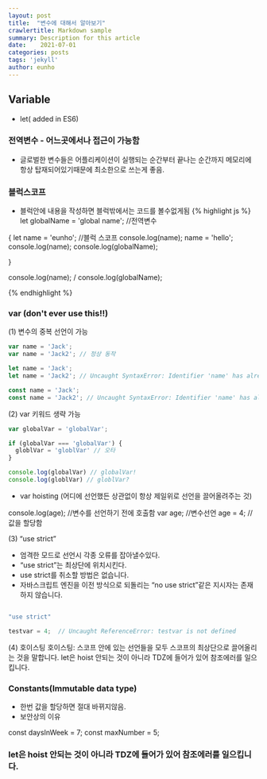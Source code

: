 ```yaml
---
layout: post
title:  "변수에 대해서 알아보기"
crawlertitle: Markdown sample
summary: Description for this article
date:    2021-07-01
categories: posts
tags: 'jekyll'
author: eunho
---
```



## Variable 
- let( added in ES6)


### 전역변수 - 어느곳에서나 접근이 가능함 
- 글로벌한 변수들은 어플리케이션이 실행되는 순간부터 끝나는 순간까지 메모리에 항상 탑재되어있기때문에 최소한으로 쓰는게 좋음.

### 블럭스코프 
- 블럭안에 내용을 작성하면 블럭밖에서는 코드를 볼수없게됨
{% highlight js %}
let globalName = 'global name'; //전역변수

{
    let name = 'eunho';          //블럭 스코프
    console.log(name);
    name = 'hello';
    console.log(name);
    console.log(globalName);

}

console.log(name); /
console.log(globalName);

{% endhighlight %}

### var (don't ever use this!!)

(1) 변수의 중복 선언이 가능

```javascript
var name = 'Jack';
var name = 'Jack2'; // 정상 동작

let name = 'Jack';
let name = 'Jack2'; // Uncaught SyntaxError: Identifier 'name' has already been declared

const name = 'Jack';
const name = 'Jack2'; // Uncaught SyntaxError: Identifier 'name' has already been declared

```
(2) var 키워드 생략 가능
```javascript
var globalVar = 'globalVar';

if (globalVar === 'globalVar') {
  globlVar = 'globlVar' // 오타
}

console.log(globalVar) // globalVar!
console.log(globlVar) // globlVar?

```
- var hoisting (어디에 선언했든 상관없이 항상 제일위로 선언을 끌어올려주는 것)

console.log(age); //변수를 선언하기 전에 호출함
var age; //변수선언
age = 4; //값을 할당함

(3) “use strict”

- 엄격한 모드로 선언시 각종 오류를 잡아낼수있다.
- “use strict”는 최상단에 위치시킨다.
- use strict를 취소할 방법은 없습니다.
- 자바스크립트 엔진을 이전 방식으로 되돌리는 “no use strict”같은 지시자는 존재하지 않습니다.

```javascript

"use strict"

testvar = 4;  // Uncaught ReferenceError: testvar is not defined

```
(4) 호이스팅
호이스팅: 스코프 안에 있는 선언들을 모두 스코프의 최상단으로 끌어올리는 것을 말합니다.
let은 hoist 안되는 것이 아니라 TDZ에 들어가 있어 참조에러를 일으킵니다.

### Constants(Immutable data type)
- 한번 값을 할당하면 절대 바뀌지않음.
- 보안상의 이유

const daysInWeek = 7;
const maxNumber = 5;

### let은 hoist 안되는 것이 아니라 TDZ에 들어가 있어 참조에러를 일으킵니다.